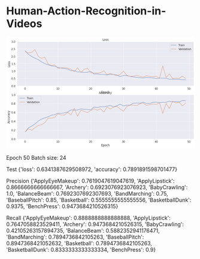 # Human-Action-Recognition-in-Videos


![loss acc](https://raw.githubusercontent.com/dipikaboro2/Human-Action-Recognition-in-Videos/main/batch-24-loss-%200.6341%20-%20test-accuracy-%200.7892.png "Loss, accuracy ")


Epoch 50
Batch size: 24

Test
{'loss': 0.6341387629508972, 'accuracy': 0.7891891598701477}

Precision
{'ApplyEyeMakeup': 0.7619047619047619,
 'ApplyLipstick': 0.8666666666666667,
 'Archery': 0.6923076923076923,
 'BabyCrawling': 1.0,
 'BalanceBeam': 0.7692307692307693,
 'BandMarching': 0.75,
 'BaseballPitch': 0.85,
 'Basketball': 0.5555555555555556,
 'BasketballDunk': 0.9375,
 'BenchPress': 0.9473684210526315}


Recall
{'ApplyEyeMakeup': 0.8888888888888888,
 'ApplyLipstick': 0.7647058823529411,
 'Archery': 0.9473684210526315,
 'BabyCrawling': 0.42105263157894735,
 'BalanceBeam': 0.5882352941176471,
 'BandMarching': 0.7894736842105263,
 'BaseballPitch': 0.8947368421052632,
 'Basketball': 0.7894736842105263,
 'BasketballDunk': 0.8333333333333334,
 'BenchPress': 0.9}
